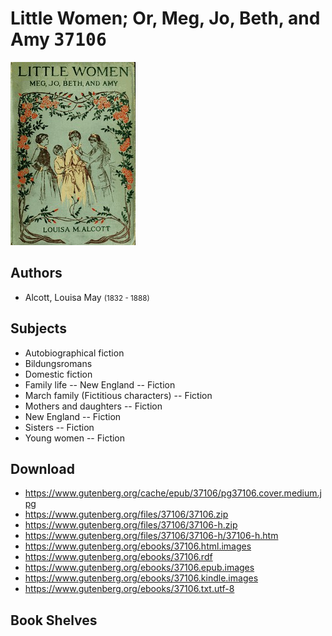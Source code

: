 # Little Women; Or, Meg, Jo, Beth, and Amy <kbd>37106</kbd>

![](./cover.medium.jpg "")

## Authors


 - Alcott, Louisa May <small>(1832 - 1888)</small>

## Subjects


 - Autobiographical fiction
 - Bildungsromans
 - Domestic fiction
 - Family life -- New England -- Fiction
 - March family (Fictitious characters) -- Fiction
 - Mothers and daughters -- Fiction
 - New England -- Fiction
 - Sisters -- Fiction
 - Young women -- Fiction

## Download


 - https://www.gutenberg.org/cache/epub/37106/pg37106.cover.medium.jpg
 - https://www.gutenberg.org/files/37106/37106.zip
 - https://www.gutenberg.org/files/37106/37106-h.zip
 - https://www.gutenberg.org/files/37106/37106-h/37106-h.htm
 - https://www.gutenberg.org/ebooks/37106.html.images
 - https://www.gutenberg.org/ebooks/37106.rdf
 - https://www.gutenberg.org/ebooks/37106.epub.images
 - https://www.gutenberg.org/ebooks/37106.kindle.images
 - https://www.gutenberg.org/ebooks/37106.txt.utf-8

## Book Shelves


